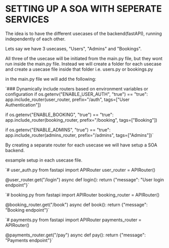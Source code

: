 # SETTING UP A SOA WITH SEPERATE SERVICES

The idea is to have the different usecases of the backend(fastAPI), running independently of each other.

Lets say we have 3 usecases, "Users", "Admins" and "Bookings".

All three of the usecase will be initiated from the main.py file, but they wont run inside the main.py file.
Instead we will create a folder for each usecase and create a usecase file inside that folder i.e. users.py or bookings.py

in the main.py file we will add the following:

`### Dynamically include routers based on environment variables or configuration
if os.getenv("ENABLE_USER_AUTH", "true") == "true":
    app.include_router(user_router, prefix="/auth", tags=["User Authentication"])

if os.getenv("ENABLE_BOOKING", "true") == "true":
    app.include_router(booking_router, prefix="/booking", tags=["Booking"])

if os.getenv("ENABLE_ADMINS", "true") == "true":
    app.include_router(admins_router, prefix="/admins", tags=["Admins"])`


By creating a separate router for each usecase we will have setup a SOA backend.

exsample setup in each usecase file.

`# user_auth.py
from fastapi import APIRouter
user_router = APIRouter()

@user_router.get("/login")
async def login():
    return {"message": "User login endpoint"}`

`# booking.py
from fastapi import APIRouter
booking_router = APIRouter()

@booking_router.get("/book")
async def book():
    return {"message": "Booking endpoint"}`

`# payments.py
from fastapi import APIRouter
payments_router = APIRouter()

@payments_router.get("/pay")
async def pay():
    return {"message": "Payments endpoint"}`